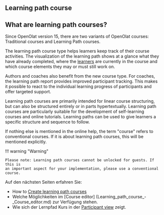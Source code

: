 ## Learning path course

## What are learning path courses?

Since OpenOlat version 15, there are two variants of OpenOlat courses:
Traditional courses and Learning Path courses.

The learning path course type helps learners keep track of their course
activities. The visualization of the learning path shows at a glance what they
have already completed, where the
[learners](Learning_path_course_-_Participant_view.md) are currently in the
course and which course elements they may or must still work on.

Authors and coaches also benefit from the new course type. For coaches, the
learning path report provides improved participant tracking. This makes it
possible to react to the individual learning progress of participants and
offer targeted support.

Learning path courses are primarily intended for linear course structuring,
but can also be structured entirely or in parts hypertextually. Learning path
courses are particularly suitable for the development of self-learning courses
and online tutorials. Learning paths can be used to give learners a specific
structure and sequence to follow.

If nothing else is mentioned in the online help, the term "course" refers to
conventional courses. If it is about learning path courses, this will be
mentioned explicitly.

!!! warning "Warning"

    Please note: Learning path courses cannot be unlocked for guests. If this is
    an important aspect for your implementation, please use a conventional course.

  
   Auf den nächsten Seiten erfahren Sie: 

  * How to [Create learning path courses](Creating_learning_path_courses.md)
  * Welche Möglichkeiten im [Course editor] (Learning_path_course_-_Course_editor.md) zur Verfügung stehen.
  * Wie sich der Lernpfad Kurs in der  [Participant view](Learning_path_course_-_Participant_view.md) zeigt.

